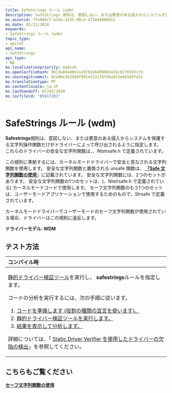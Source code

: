 ```yaml
---
title: SafeStrings ルール (wdm)
description: SafeStrings 規則は、意図しない、または悪意のある侵入からシステムを保護する文字列操作関数だけがドライバーによって呼び出されるように指定します。 これらのドライバーの安全な文字列関数は、、Ntstrsafe.h で定義されています。
ms.assetid: 77e949cf-b184-4235-80c4-4718d4808d11
ms.date: 05/21/2018
keywords:
- SafeStrings ルール (wdm)
topic_type:
- apiref
api_name:
- SafeStrings
api_type:
- NA
ms.localizationpriority: medium
ms.openlocfilehash: 0613e89440b7a10782e6d8908341bcb2765b5c33
ms.sourcegitcommit: 82a9be3b3584f991e5121f8f46a972e04185fa52
ms.translationtype: MT
ms.contentlocale: ja-JP
ms.lasthandoff: 07/02/2020
ms.locfileid: "85917201"
---
```

# <a name="safestrings-rule-wdm"></a>SafeStrings ルール (wdm)


**Safestrings**規則は、意図しない、または悪意のある侵入からシステムを保護する文字列操作関数だけがドライバーによって呼び出されるように指定します。 これらのドライバーの安全な文字列関数は、、Ntstrsafe.h で定義されています。

この規則に準拠するには、カーネルモードドライバーで安全と見なされる文字列関数を使用します。 安全な文字列関数と置換される unsafe 関数は、 [**「Safe 文字列関数の使用**](https://docs.microsoft.com/windows-hardware/drivers/kernel/using-safe-string-functions)」に記載されています。 安全な文字列関数には、2つのセットがあります。 安全な文字列関数の1つのセットは、(、Ntstrsafe.h で定義されている) カーネルモードコードで使用します。 セーフ文字列関数のもう1つのセットは、ユーザーモードアプリケーションで使用するためのもので、Strsafe で定義されています。

カーネルモードドライバーでユーザーモードのセーフ文字列関数が使用されている場合、ドライバーはこの規則に違反します。

**ドライバーモデル: WDM**

<a name="how-to-test"></a>テスト方法
-----------

<table>
<colgroup>
<col width="100%" />
</colgroup>
<thead>
<tr class="header">
<th align="left">コンパイル時</th>
</tr>
</thead>
<tbody>
<tr class="odd">
<td align="left"><p><a href="https://docs.microsoft.com/windows-hardware/drivers/devtest/static-driver-verifier" data-raw-source="[Static Driver Verifier](https://docs.microsoft.com/windows-hardware/drivers/devtest/static-driver-verifier)">静的ドライバー検証ツール</a>を実行し、 <strong>safestrings</strong>ルールを指定します。</p>
コードの分析を実行するには、次の手順に従います。
<ol>
<li><a href="https://docs.microsoft.com/windows-hardware/drivers/devtest/using-static-driver-verifier-to-find-defects-in-drivers#preparing-your-source-code" data-raw-source="[Prepare your code (use role type declarations).](https://docs.microsoft.com/windows-hardware/drivers/devtest/using-static-driver-verifier-to-find-defects-in-drivers#preparing-your-source-code)">コードを準備します (役割の種類の宣言を使います)。</a></li>
<li><a href="https://docs.microsoft.com/windows-hardware/drivers/devtest/using-static-driver-verifier-to-find-defects-in-drivers#running-static-driver-verifier" data-raw-source="[Run Static Driver Verifier.](https://docs.microsoft.com/windows-hardware/drivers/devtest/using-static-driver-verifier-to-find-defects-in-drivers#running-static-driver-verifier)">静的ドライバー検証ツールを実行します。</a></li>
<li><a href="https://docs.microsoft.com/windows-hardware/drivers/devtest/using-static-driver-verifier-to-find-defects-in-drivers#viewing-and-analyzing-the-results" data-raw-source="[View and analyze the results.](https://docs.microsoft.com/windows-hardware/drivers/devtest/using-static-driver-verifier-to-find-defects-in-drivers#viewing-and-analyzing-the-results)">結果を表示して分析します。</a></li>
</ol>
<p>詳細については、「 <a href="https://docs.microsoft.com/windows-hardware/drivers/devtest/using-static-driver-verifier-to-find-defects-in-drivers" data-raw-source="[Using Static Driver Verifier to Find Defects in Drivers](https://docs.microsoft.com/windows-hardware/drivers/devtest/using-static-driver-verifier-to-find-defects-in-drivers)">Static Driver Verifier を使用したドライバーの欠陥の検出</a>」を参照してください。</p></td>
</tr>
</tbody>
</table>

<a name="see-also"></a>こちらもご覧ください
--------

[**セーフ文字列関数の使用**](https://docs.microsoft.com/windows-hardware/drivers/kernel/using-safe-string-functions)
 

 





